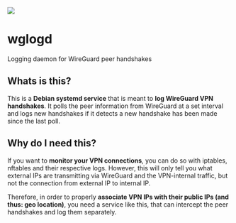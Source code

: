 ![](https://upload.wikimedia.org/wikipedia/commons/thumb/9/98/Logo_of_WireGuard.svg/1757px-Logo_of_WireGuard.svg.png)

# wglogd
Logging daemon for WireGuard peer handshakes

## Whats is this?

This is a **Debian systemd service** that is meant to **log WireGuard VPN handshakes**.
It polls the peer information from WireGuard at a set interval and logs new handshakes
if it detects a new handshake has been made since the last poll.


## Why do I need this?

If you want to **monitor your VPN connections**, you can do so with iptables, nftables
and their respective logs. However, this will only tell you what external IPs are
transmitting via WireGuard and the VPN-internal traffic, but not the connection from
external IP to internal IP.

Therefore, in order to properly **associate VPN IPs with their public IPs (and thus: geo location)**,
you need a service like this, that can intercept the peer handshakes and log them separately.
